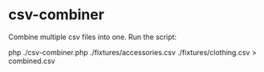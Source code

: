 # csv-combiner
Combine multiple csv files into one.
Run the script:

php ./csv-combiner.php ./fixtures/accessories.csv ./fixtures/clothing.csv > combined.csv
